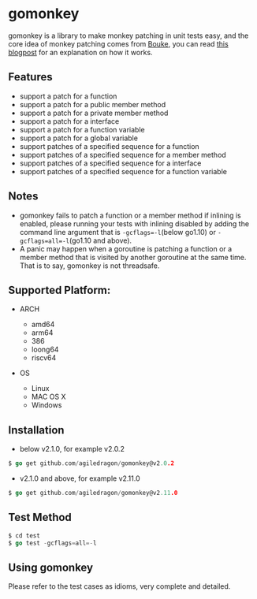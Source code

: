 # gomonkey

gomonkey is a library to make monkey patching in unit tests easy, and the core idea of monkey patching comes from [Bouke](https://github.com/bouk), you can read [this blogpost](https://bou.ke/blog/monkey-patching-in-go/) for an explanation on how it works.

## Features

+ support a patch for a function
+ support a patch for a public member method
+ support a patch for a private member method
+ support a patch for a interface
+ support a patch for a function variable
+ support a patch for a global variable
+ support patches of a specified sequence for a function
+ support patches of a specified sequence for a member method
+ support patches of a specified sequence for a interface
+ support patches of a specified sequence for a function variable

## Notes
+ gomonkey fails to patch a function or a member method if inlining is enabled, please running your tests with inlining disabled by adding the command line argument that is `-gcflags=-l`(below go1.10) or `-gcflags=all=-l`(go1.10 and above).
+ A panic may happen when a goroutine is patching a function or a member method that is visited by another goroutine at the same time. That is to say, gomonkey is not threadsafe.

## Supported Platform:

- ARCH
  - amd64
  - arm64
  - 386
  - loong64
  - riscv64

- OS
  - Linux
  - MAC OS X
  - Windows

## Installation
- below v2.1.0, for example v2.0.2
```go
$ go get github.com/agiledragon/gomonkey@v2.0.2
```
- v2.1.0 and above, for example v2.11.0
```go
$ go get github.com/agiledragon/gomonkey@v2.11.0
```

## Test Method
```go
$ cd test 
$ go test -gcflags=all=-l
```

## Using gomonkey

Please refer to the test cases as idioms, very complete and detailed.

